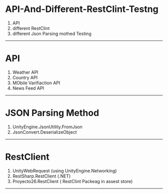 # API-And-Different-RestClint-Testng



1. API 
2. different RestClint 
3. different Json Parsing mothed  Testing

---

# API


1. Weather API 
2. Country API
3. MObile Varifiaction API
4. News Feed API

---

# JSON Parsing Method 


1. UnityEngine.JsonUtility.FromJson
2. JsonConvert.DeserializeObject

---

# RestClient


1. UnityWebRequest (using UnityEngine.Networking)
2. RestSharp.RestClient (.NET)
3. Proyecto26.RestClient ( RestClint Packeag in assest store)

---



